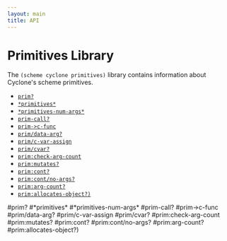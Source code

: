 ```yaml
---
layout: main
title: API
---
```


# Primitives Library

The `(scheme cyclone primitives)` library contains information about Cyclone's scheme primitives.

- [`prim?`](#prim)
- [`*primitives*`](#primitives)
- [`*primitives-num-args*`](#primitives-num-args)
- [`prim-call?`](#prim-call)
- [`prim->c-func`](#prim-c-func)
- [`prim/data-arg?`](#primdata-arg)
- [`prim/c-var-assign`](#primc-var-assign)
- [`prim/cvar?`](#primcvar)
- [`prim:check-arg-count`](#primcheck-arg-count)
- [`prim:mutates?`](#primmutates)
- [`prim:cont?`](#primcont)
- [`prim:cont/no-args?`](#primcontno-args)
- [`prim:arg-count?`](#primarg-count)
- [`prim:allocates-object?)`](#primallocates-object)

#prim?
#\*primitives\*
#\*primitives-num-args\*
#prim-call?
#prim->c-func
#prim/data-arg?
#prim/c-var-assign
#prim/cvar?
#prim:check-arg-count
#prim:mutates?
#prim:cont?
#prim:cont/no-args?
#prim:arg-count?
#prim:allocates-object?)
